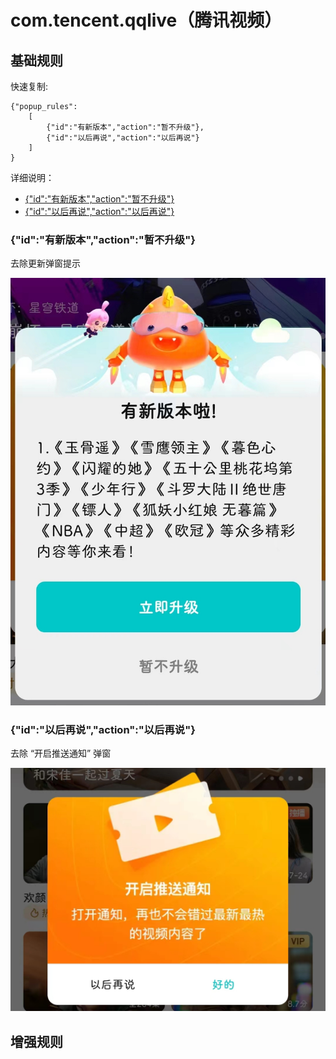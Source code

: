 # com.tencent.qqlive（腾讯视频）

## 基础规则

快速复制:
```
{"popup_rules":
    [
        {"id":"有新版本","action":"暂不升级"},
        {"id":"以后再说","action":"以后再说"}
    ]
}
```
详细说明：
- [{"id":"有新版本","action":"暂不升级"}](#id有新版本action暂不升级)
- [{"id":"以后再说","action":"以后再说"}](#id以后再说action以后再说)

### {"id":"有新版本","action":"暂不升级"}
去除更新弹窗提示

![](./assets/update_cancel.jpg)

### {"id":"以后再说","action":"以后再说"}
去除 “开启推送通知” 弹窗

![](./assets/notify_cancel.jpg)

## 增强规则

